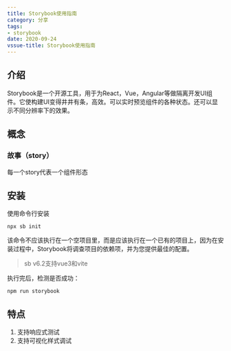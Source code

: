 ```yaml
---
title: Storybook使用指南
category: 分享
tags:
- storybook
date: 2020-09-24
vssue-title: Storybook使用指南
---
```


## 介绍
Storybook是一个开源工具，用于为React，Vue，Angular等做隔离开发UI组件。它使构建UI变得井井有条，高效。可以实时预览组件的各种状态。还可以显示不同分辨率下的效果。

## 概念

### 故事（story）

每一个story代表一个组件形态

## 安装
使用命令行安装
```
npx sb init
```
该命令不应该执行在一个空项目里，而是应该执行在一个已有的项目上，因为在安装过程中，Storybook将调查项目的依赖项，并为您提供最佳的配置。
> sb v6.2支持vue3和vite

执行完后，检测是否成功：
```
npm run storybook
```

## 特点

1. 支持响应式测试
2. 支持可视化样式调试
